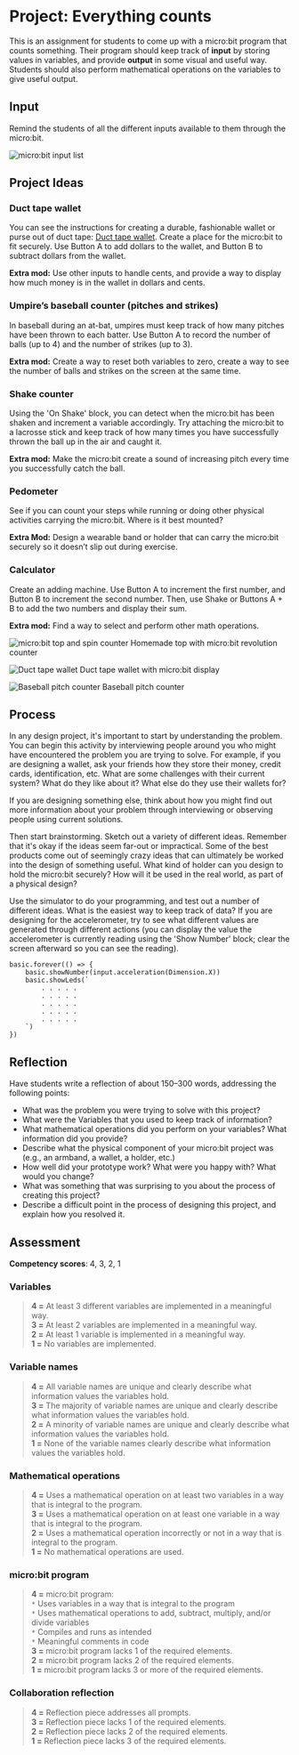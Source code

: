 # Project: Everything counts

This is an assignment for students to come up with a micro:bit program that counts something. Their program should keep track of **input** by storing values in variables, and provide **output** in some visual and useful way. Students should also perform mathematical operations on the variables to give useful output.

## Input

Remind the students of all the different inputs available to them through the micro:bit.

![micro:bit input list](/static/courses/csintro/variables/input-list.png)

## Project Ideas

### Duct tape wallet

You can see the instructions for creating a durable, fashionable wallet or purse out of duct tape: [Duct tape wallet](/projects/wallet). Create a place for the micro:bit to fit securely. Use Button A to add dollars to the wallet, and Button B to subtract dollars from the wallet.

**Extra mod:** Use other inputs to handle cents, and provide a way to display how much money is in the wallet in dollars and cents.

### Umpire’s baseball counter (pitches and strikes)

In baseball during an at-bat, umpires must keep track of how many pitches have been thrown to each batter. Use Button A to record the number of balls (up to 4) and the number of strikes (up to 3).

**Extra mod:** Create a way to reset both variables to zero, create a way to see the number of balls and strikes on the screen at the same time.

### Shake counter

Using the 'On Shake' block, you can detect when the micro:bit has been shaken and increment a variable accordingly. Try attaching the micro:bit to a lacrosse stick and keep track of how many times you have successfully thrown the ball up in the air and caught it.

**Extra mod:** Make the micro:bit create a sound of increasing pitch every time you successfully catch the ball.

### Pedometer

See if you can count your steps while running or doing other physical activities carrying the micro:bit. Where is it best mounted?

**Extra Mod:** Design a wearable band or holder that can carry the micro:bit securely so it doesn’t slip out during exercise.

### Calculator

Create an adding machine. Use Button A to increment the first number, and Button B to increment the second number. Then, use Shake or Buttons A + B to add the two numbers and display their sum.

**Extra mod:** Find a way to select and perform other math operations.

![micro:bit top and spin counter](/static/courses/csintro/variables/microbit-spinner.png) Homemade top with micro:bit revolution counter

![Duct tape wallet](/static/courses/csintro/variables/duct-tape-wallet.jpg) Duct tape wallet with micro:bit display

![Baseball pitch counter](/static/courses/csintro/variables/baseball-counter.jpg) Baseball pitch counter

## Process

In any design project, it's important to start by understanding the problem. You can begin this activity by interviewing people around you who might have encountered the problem you are trying to solve. For example, if you are designing a wallet, ask your friends how they store their money, credit cards, identification, etc. What are some challenges with their current system? What do they like about it? What else do they use their wallets for?

If you are designing something else, think about how you might find out more information about your problem through interviewing or observing people using current solutions.

Then start brainstorming. Sketch out a variety of different ideas. Remember that it's okay if the ideas seem far-out or impractical. Some of the best products come out of seemingly crazy ideas that can ultimately be worked into the design of something useful. What kind of holder can you design to hold the micro:bit securely? How will it be used in the real world, as part of a physical design?

Use the simulator to do your programming, and test out a number of different ideas. What is the easiest way to keep track of data? If you are designing for the accelerometer, try to see what different values are generated through different actions (you can display the value the accelerometer is currently reading using the 'Show Number' block; clear the screen afterward so you can see the reading).

```blocks
basic.forever(() => {
    basic.showNumber(input.acceleration(Dimension.X))
    basic.showLeds(`
        . . . . .
        . . . . .
        . . . . .
        . . . . .
        . . . . .
    `)
})
```

## Reflection

Have students write a reflection of about 150–300 words, addressing the following points:

* What was the problem you were trying to solve with this project?
* What were the Variables that you used to keep track of information?
* What mathematical operations did you perform on your variables? What information did you provide?
* Describe what the physical component of your micro:bit project was (e.g., an armband, a wallet, a holder, etc.)
* How well did your prototype work? What were you happy with? What would you change?
* What was something that was surprising to you about the process of creating this project?
* Describe a difficult point in the process of designing this project, and explain how you resolved it.

## Assessment

**Competency scores**: 4, 3, 2, 1

### Variables

> **4 =** At least 3 different variables are implemented in a meaningful way.  
> **3 =** At least 2 variables are implemented in a meaningful way.  
> **2 =** At least 1 variable is implemented in a meaningful way.  
> **1 =** No variables are implemented.

### Variable names

> **4 =** All variable names are unique and clearly describe what information values the variables hold.  
> **3 =** The majority of variable names are unique and clearly describe what information values the variables hold.  
> **2 =** A minority of variable names are unique and clearly describe what information values the variables hold.  
> **1 =** None of the variable names clearly describe what information values the variables hold.  
> 

### Mathematical operations

> **4 =** Uses a mathematical operation on at least two variables in a way that is integral to the program.  
> **3 =** Uses a mathematical operation on at least one variable in a way that is integral to the program.  
> **2 =** Uses a mathematical operation incorrectly or not in a way that is integral to the program.  
> **1 =** No mathematical operations are used.

### micro:bit program

> **4 =** micro:bit program:  
> `*` Uses variables in a way that is integral to the program  
> `*` Uses mathematical operations to add, subtract, multiply, and/or divide variables  
> `*` Compiles and runs as intended  
> `*` Meaningful comments in code  
> **3 =** micro:bit program lacks 1 of the required elements.  
> **2 =** micro:bit program lacks 2 of the required elements.  
> **1 =** micro:bit program lacks 3 or more of the required elements.

### Collaboration reflection

> **4 =** Reflection piece addresses all prompts.  
> **3 =** Reflection piece lacks 1 of the required elements.  
> **2 =** Reflection piece lacks 2 of the required elements.  
> **1 =** Reflection piece lacks 3 of the required elements.